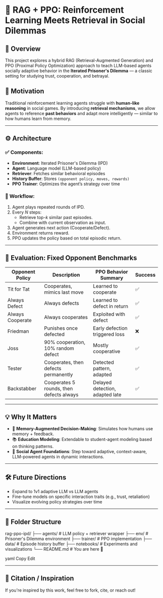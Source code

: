 
# 🧠 RAG + PPO: Reinforcement Learning Meets Retrieval in Social Dilemmas

## 📌 Overview
This project explores a hybrid RAG (Retrieval-Augmented Generation) and PPO (Proximal Policy Optimization) approach to teach LLM-based agents socially adaptive behavior in the **Iterated Prisoner's Dilemma** — a classic setting for studying trust, cooperation, and betrayal.

## 🧠 Motivation
Traditional reinforcement learning agents struggle with **human-like reasoning** in social games. By introducing **retrieval mechanisms**, we allow agents to reference **past behaviors** and adapt more intelligently — similar to how humans learn from memory.

---

## ⚙️ Architecture

### ✅ Components:
- **Environment**: Iterated Prisoner's Dilemma (IPD)
- **Agent**: Language model (LLM-based policy)
- **Retriever**: Fetches similar behavioral episodes
- **History Buffer**: Stores `(opponent policy, moves, rewards)`
- **PPO Trainer**: Optimizes the agent’s strategy over time

### 🔄 Workflow:
1. Agent plays repeated rounds of IPD.
2. Every *N* steps:
   - Retrieve top-*k* similar past episodes.
   - Combine with current observation as input.
3. Agent generates next action (Cooperate/Defect).
4. Environment returns reward.
5. PPO updates the policy based on total episodic return.

---

## 🧪 Evaluation: Fixed Opponent Benchmarks

| Opponent Policy        | Description                              | PPO Behavior Summary             | Success |
|------------------------|------------------------------------------|----------------------------------|---------|
| Tit for Tat            | Cooperates, mimics last move             | Learned to cooperate             | ✅      |
| Always Defect          | Always defects                           | Learned to defect in return      | ✅      |
| Always Cooperate       | Always cooperates                        | Exploited with defect            | ✅      |
| Friedman               | Punishes once defected                   | Early defection triggered loss   | ❌      |
| Joss                   | 90% cooperation, 10% random defect       | Mostly cooperative               | ✅      |
| Tester                 | Cooperates, then defects permanently     | Detected pattern, adapted        | ✅      |
| Backstabber            | Cooperates 5 rounds, then defects always | Delayed detection, adapted late  | ✅      |

---

## 💡 Why It Matters

- 🧠 **Memory-Augmented Decision-Making**: Simulates how humans use memory + feedback.
- 📚 **Education Modeling**: Extendable to student-agent modeling based on thinking patterns.
- 🤖 **Social Agent Foundations**: Step toward adaptive, context-aware, LLM-powered agents in dynamic interactions.

---

## 🛠️ Future Directions
- Expand to 1v1 adaptive LLM vs LLM agents
- Fine-tune models on specific interaction traits (e.g., trust, retaliation)
- Visualize evolving policy strategies over time

---

## 📁 Folder Structure
rag-ppo-ipd/
├── agents/ # LLM policy + retriever wrapper
├── env/ # Prisoner's Dilemma environment
├── trainer/ # PPO implementation
├── data/ # Episode history buffer
├── notebooks/ # Experiments and visualizations
└── README.md # You are here 🚀

yaml
Copy
Edit

---

## 📜 Citation / Inspiration
If you're inspired by this work, feel free to fork, cite, or reach out!


